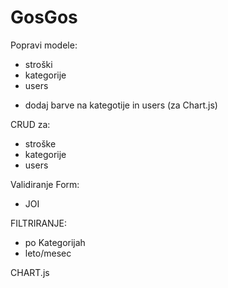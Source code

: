 # GosGos

Popravi modele:

-   stroški
-   kategorije
-   users
* dodaj barve na kategotije in users (za Chart.js)

CRUD za:

-   stroške
-   kategorije
-   users

Validiranje Form:

-   JOI

FILTRIRANJE:

-   po Kategorijah
-   leto/mesec

CHART.js

